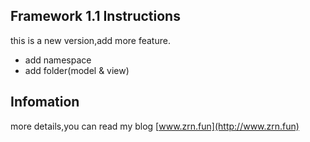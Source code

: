 ## Framework 1.1 Instructions

this is a new version,add more feature.

- add namespace
- add folder(model & view)

## Infomation

more details,you can read my blog [www.zrn.fun](http://www.zrn.fun)